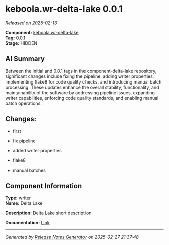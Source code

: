 # keboola.wr-delta-lake 0.0.1

_Released on 2025-02-13_

**Component:** [keboola.wr-delta-lake](https://github.com/keboola/component-delta-lake)  
**Tag:** [0.0.1](https://github.com/keboola/component-delta-lake/releases/tag/0.0.1)  
**Stage:** HIDDEN  


## AI Summary
Between the initial and 0.0.1 tags in the component-delta-lake repository, significant changes include fixing the pipeline, adding writer properties, implementing flake8 for code quality checks, and introducing manual batch processing. These updates enhance the overall stability, functionality, and maintainability of the software by addressing pipeline issues, expanding writer capabilities, enforcing code quality standards, and enabling manual batch operations.



## Changes:



- first 






- fix pipeline 




- added writer properties 




- flake8 




- manual batches 






## Component Information
**Type:** writer  
**Name:** Delta Lake  

**Description:** Delta Lake short description  


**Documentation:** [Link](https://github.com/keboola/component-delta-lake.git/blob/master/README.md)  



---
_Generated by [Release Notes Generator](https://github.com/keboola/release-notes-generator) on 2025-02-27 21:37:48_ 
